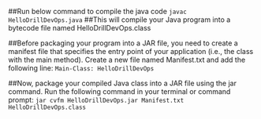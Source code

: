 ##Run below command to compile the java code
`javac HelloDrillDevOps.java`
##This will compile your Java program into a bytecode file named HelloDrillDevOps.class

##Before packaging your program into a JAR file, you need to create a manifest file that specifies the entry point of your application (i.e., the class with the main method). Create a new file named Manifest.txt and add the following line:
`Main-Class: HelloDrillDevOps`

##Now, package your compiled Java class into a JAR file using the jar command. Run the following command in your terminal or command prompt:
`jar cvfm HelloDrillDevOps.jar Manifest.txt HelloDrillDevOps.class`
